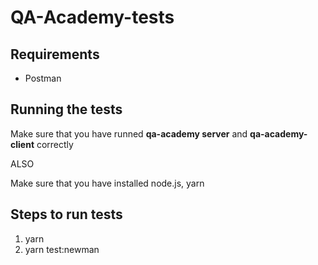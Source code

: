 # QA-Academy-tests
## Requirements

- Postman

## Running the tests

Make sure that you have runned **qa-academy server** and **qa-academy-client** correctly

ALSO

Make sure that you have installed node.js, yarn

## Steps to run tests

1. yarn
2. yarn test:newman
